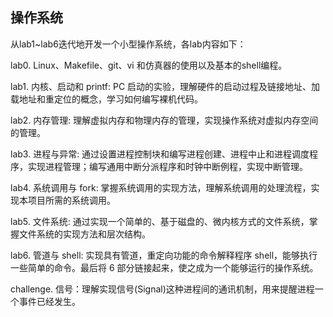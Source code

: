 ## 操作系统
从lab1~lab6迭代地开发一个小型操作系统，各lab内容如下：

lab0. Linux、Makefile、git、vi 和仿真器的使用以及基本的shell编程。

lab1. 内核、启动和 printf:  PC 启动的实验，理解硬件的启动过程及链接地址、加载地址和重定位的概念，学习如何编写裸机代码。

lab2. 内存管理: 理解虚拟内存和物理内存的管理，实现操作系统对虚拟内存空间的管理。

lab3. 进程与异常: 通过设置进程控制块和编写进程创建、进程中止和进程调度程序，实现进程管理；编写通用中断分派程序和时钟中断例程，实现中断管理。

lab4. 系统调用与 fork: 掌握系统调用的实现方法，理解系统调用的处理流程，实现本项目所需的系统调用。

lab5. 文件系统: 通过实现一个简单的、基于磁盘的、微内核方式的文件系统，掌握文件系统的实现方法和层次结构。

lab6. 管道与 shell: 实现具有管道，重定向功能的命令解释程序 shell，能够执行一些简单的命令。最后将 6 部分链接起来，使之成为一个能够运行的操作系统。

challenge. 信号：理解实现信号(Signal)这种进程间的通讯机制，用来提醒进程一个事件已经发生。
